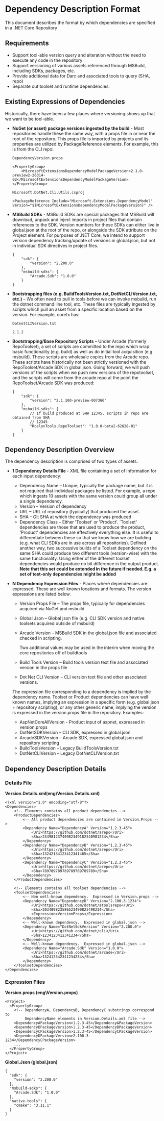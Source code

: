 # Dependency Description Format

This document describes the format by which dependencies are specified in a .NET Core Repository

## Requirements
- Support tool-able version query and alteration without the need to execute any code in the repository
- Support versioning of various assets referenced through MSBuild, including SDKs, packages, etc.
- Provide additional data for Darc and associated tools to query (SHA, repo)
- Separate out toolset and runtime dependencies.

## Existing Expressions of Dependencies
Historically, there have been a few places where versioning shows up that we want to be tool-able.
- **NuGet (or asset) package versions ingested by the build** - Most repositories handle these the same way, with a props file in or near the root of the repository. This props file is imported by projects and its properties are utilized by PackageReference elements. For example, this is from the CLI repo:

    ```
    DependencyVersion.props

    <PropertyGroup>
        <MicrosoftExtensionsDependencyModelPackageVersion>2.1.0-preview2-26314-02</MicrosoftExtensionsDependencyModelPackageVersion>
    </PropertyGroup>
    ```
    ```
    Microsoft.DotNet.Cli.Utils.csproj

    <PackageReference Include="Microsoft.Extensions.DependencyModel" Version="$(MicrosoftExtensionsDependencyModelPackageVersion)" />
    ```

- **MSBuild SDKs** - MSBuild SDKs are special packages that MSBuild will download, unpack and inject imports in project files that contain references to the SDK.  Version numbers for these SDKs can either live in global.json at the root of the repo, or alongside the SDK attribute on the Project element.  For purposes of .NET Core, we intend to support version dependency tracking/update of versions in global.json, but not in individual SDK directives in project files.

    ```
    {
        "sdk": {
            "version": "2.200.0"
        },
        "msbuild-sdks": {
            "Arcade.Sdk": "1.0.0"
        }
    }
    ```

- **Bootstrapping files (e.g. BuildToolsVersion.txt, DotNetCLIVersion.txt, etc.)** – We often need to pull in tools before we can invoke msbuild, run the dotnet command line tool, etc.  These files are typically ingested by scripts which pull an asset from a specific location based on the version.  For example, corefx has:

    ```
    DotnetCLIVersion.txt

    2.1.2
    ```

- **Bootstrapping/Base Repository Scripts** – Under Arcade (formerly RepoToolset), a set of scripts are committed to the repo which wrap basic functionality (e.g. build) as well as do initial tool acquisition (e.g. msbuild).  These scripts are wholesale copies from the Arcade repo.  These scripts have historically not been strictly versioned with the RepoToolset/Arcade SDK in global.json.  Going forward, we will push versions of the scripts when we push new versions of the repotoolset, and the scripts will come from the arcade repo at the point the RepoToolset/Arcade SDK was produced:

    ```
    {
        "sdk": {
            "version": "2.1.100-preview-007366"
        },
        "msbuild-sdks": {
            // If build produced at SHA 12345, scripts in repo are obtained from SHA
            // 12345
            "RoslynTools.RepoToolset": "1.0.0-beta2-62628-01"
        }
    }
    ```
## Dependency Description Overview
The dependency description is comprised of two types of assets:
- **1 Dependency Details File** - XML file containing a set of information for each input dependency:
  - Dependency Name – Unique, typically the package name, but it is not required that individual packages be listed.  For example, a repo which ingests 10 assets with the same version could group all under a single dependency.
  - Version – Version of dependency
  - URL – URL of repository (typically) that produced the asset.
  - SHA – Git SHA at which the dependency was produced
  - Dependency Class – Either 'Toolset' or 'Product'.  'Toolset' dependencies are those that are used to produce the product, 'Product' dependencies are effectively everything else.  It is useful to differentiate between these so that we know how we are building (e.g. what CLI SDKs are in use across all repositories).  Defined another way, two successive builds of a Toolset dependency on the same SHA could produce two different tools (version-wise) with the same functionality.  Using either of the different toolset dependencies would produce no bit difference in the output product. **Note that this set could be extended in the future if needed.  E.g. a set of test-only dependencies might be added**
- **N Dependency Expression Files** - Places where dependencies are expressed.  These are well known locations and formats.  The version expressions are listed below.
  - Version Props File – The props file, typically for dependencies acquired via NuGet and msbuild
  - Global Json – Global json file (e.g. CLI SDK version and native toolsets acquired outside of msbuild)
  - Arcade Version – MSBuild SDK in the global.json file and associated checked in scripting.

    Two additional values may be used in the interim when moving the core repositories off of buildtools
  - Build Tools Version – Build tools version text file and associated version in the props file
  - Dot Net CLI Version – CLI version text file and other associated versions.

  The expression file corresponding to a dependency is implied by the dependency name.  Toolset or Product dependencies can have well known names, implying an expression in a specific form (e.g. global.json + repository scripting), or any other generic name, implying the version is expressed in the version.props file in the repository.  Examples:
    - AspNetCoreAllVersion - Product input of aspnet, expressed in version.props
    - DotNetSDKVersion – CLI SDK, expressed in global.json
    - ArcadeSDKVersion – Arcade SDK, expressed global.json and repository scripting
    - BuildToolsVersion – Legacy BuildToolsVersion.txt
    - DotNetCLIVersion – Legacy DotNetCLIVersion.txt

## Dependency Description Details
### Details File

**Version.Details.xml(eng\Version.Details.xml)**
```
<?xml version="1.0" encoding="utf-8"?>
<Dependencies>
    <!-- Elements contains all product dependencies -->
    <ProductDependencies>
        <-- All product dependencies are contained in Version.Props -->
        <Dependency Name="DependencyA" Version="1.2.3-45">
            <Uri>https://github.com/dotnet/arepo</Uri>
            <Sha>23498123740982349182340981234</Sha>
        </Dependency>
        <Dependency Name="DependencyB" Version="1.2.3-45">
            <Uri>https://github.com/dotnet/arepo</Uri>
            <Sha>13242134123412341465</Sha>
        </Dependency>
        <Dependency Name="DependencyC" Version="1.2.3-45">
            <Uri>https://github.com/dotnet/arepo</Uri>
            <Sha>789789789789789789789789</Sha>
        </Dependency>
    </ProductDependencies>

    <!-- Elements contains all toolset dependencies -->
    <ToolsetDependencies>
        <-- Non well-known dependency.  Expressed in Version.props -->
        <Dependency Name="DependencyD" Version="2.100.3-1234">
            <Uri>https://github.com/dotnet/atoolsrepo</Uri>
            <Sha>203409823586523490823498234</Sha>
            <Expression>VersionProps</Expression>
        </Dependency>
        <-- Well-known dependency.  Expressed in global.json -->
        <Dependency Name="DotNetSdkVersion" Version="2.200.0">
            <Uri>https://github.com/dotnet/cli</Uri>
            <Sha>1234123412341234</Sha>
        </Dependency>
        <-- Well-known dependency.  Expressed in global.json -->
        <Dependency Name="Arcade.Sdk" Version="1.0.0">
            <Uri>https://github.com/dotnet/arcade</Uri>
            <Sha>132412342341234234</Sha>
        </Dependency>
    </ToolsetDependencies>
</Dependencies>
```

### Expression Files
**Version.props (eng\Version.props)**
```
<Project>
  <PropertyGroup>
    <!-- DependencyA, DependencyB, DependencyC substrings correspond to
         DependencyName elements in Version.Details.xml file -->
    <DependencyAPackageVersion>1.2.3-45</DependencyAPackageVersion>
    <DependencyBPackageVersion>1.2.3-45</DependencyBPackageVersion>
    <DependencyCPackageVersion>1.2.3-45</DependencyCPackageVersion>
    <DependencyDPackageVersion>2.100.3-1234</DependencyCPackageVersion>
    ...
  </PropertyGroup>
</Project>
```

**Global.Json (global.json)**
```
{
  "sdk": {
    "version": "2.200.0"
  },
  "msbuild-sdks": {
    "Arcade.Sdk": "1.0.0"
  },
  "native-tools": {
    "cmake": "3.11.1"
  }
}
```
